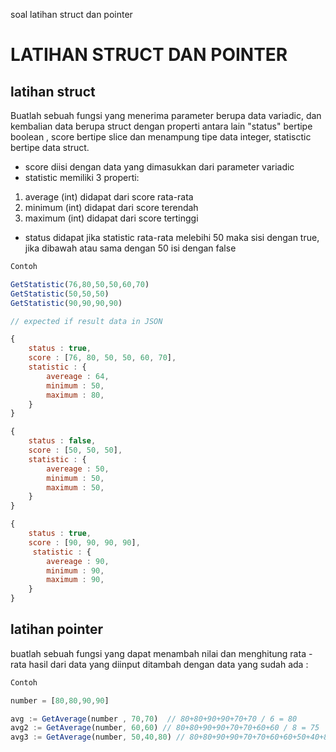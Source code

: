 soal latihan struct dan pointer

# LATIHAN STRUCT DAN POINTER

## latihan struct
Buatlah sebuah fungsi yang menerima parameter berupa data variadic, dan kembalian data berupa struct dengan properti antara lain "status" bertipe boolean , score bertipe slice dan menampung tipe data integer, statisctic bertipe data struct.
- score diisi dengan data yang dimasukkan dari parameter variadic
- statistic memiliki 3 properti:
1. average (int) didapat dari score rata-rata
2. minimum (int) didapat dari score terendah 
2. maximum (int) didapat dari score tertinggi 
- status didapat jika statistic rata-rata melebihi 50 maka sisi dengan true, jika dibawah atau sama dengan 50 isi dengan false

```js
Contoh

GetStatistic(76,80,50,50,60,70)
GetStatistic(50,50,50)
GetStatistic(90,90,90,90)

// expected if result data in JSON

{
    status : true, 
    score : [76, 80, 50, 50, 60, 70], 
    statistic : {
        avereage : 64,
        minimum : 50,
        maximum : 80,
    }
}

{
    status : false, 
    score : [50, 50, 50], 
    statistic : {
        avereage : 50,
        minimum : 50,
        maximum : 50,
    }
}

{
    status : true, 
    score : [90, 90, 90, 90], 
     statistic : {
        avereage : 90,
        minimum : 90,
        maximum : 90,
    }
}

```

## latihan pointer

buatlah sebuah fungsi yang dapat menambah nilai dan menghitung rata - rata hasil dari data yang diinput ditambah dengan data yang sudah ada :

```js
Contoh

number = [80,80,90,90]

avg := GetAverage(number , 70,70)  // 80+80+90+90+70+70 / 6 = 80
avg2 := GetAverage(number, 60,60) // 80+80+90+90+70+70+60+60 / 8 = 75
avg3 := GetAverage(number, 50,40,80) // 80+80+90+90+70+70+60+60+50+40+80 / 11 = 70
```


